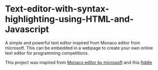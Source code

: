 # Text-editor-with-syntax-highlighting-using-HTML-and-Javascript
A simple and powerful text editor inspired from Monaco editor from microsoft. This can be embedded in a webpage to create your own online text editor for programming competitions.

This project was inspired from [Monaco editor by microsoft](https://github.com/microsoft/monaco-editor) and this [fiddle](https://jsfiddle.net/robertrozas/r1b9hbhk/)
